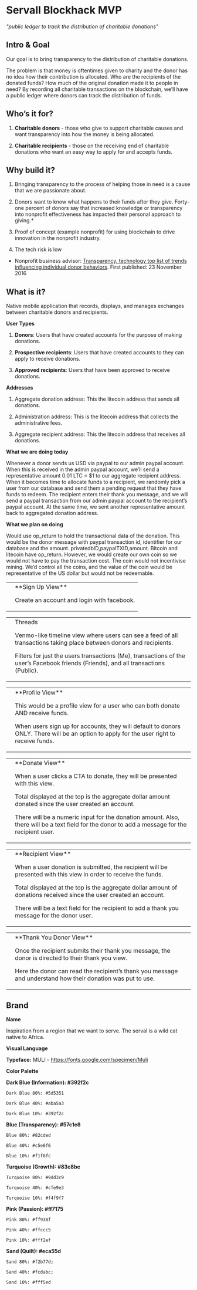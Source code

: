 # Servall Blockhack MVP

*"public ledger to track the distribution of charitable donations"*

## Intro & Goal

Our goal is to bring transparency to the distribution of charitable donations. 

The problem is that money is oftentimes given to charity and the donor has no idea how their contribution is allocated. Who are the recipients of the donated funds? How much of the original donation made it to people in need? By recording all charitable transactions on the blockchain, we’ll have a public ledger where donors can track the distribution of funds. 

## Who’s it for?

1. **Charitable ****d****onors** - those who give to support charitable causes and want transparency into how the money is being allocated.

2. **Charitable ****r****ecipients** - those on the receiving end of charitable donations who want an easy way to apply for and accepts funds. 

## Why build it?

1. Bringing transparency to the process of helping those in need is a cause that we are passionate about. 

2. Donors want to know what happens to their funds after they give. Forty-one percent of donors say that increased knowledge or transparency into nonprofit effectiveness has impacted their personal approach to giving.*

3. Proof of concept (example nonprofit) for using blockchain to drive innovation in the nonprofit industry.

4. The tech risk is low

* Nonprofit business advisor: [Transparency, technology top list of trends influencing individual donor behaviors](http://onlinelibrary.wiley.com/doi/10.1002/nba.30259/full). First published: 23 November 2016

## What is it?

Native mobile application that records, displays, and manages exchanges between charitable donors and recipients.

**User Types**

1. **Donors**: Users that have created accounts for the purpose of making donations. 

2. **Prospective recipients**: Users that have created accounts to they can apply to receive donations. 

3. **Approved recipients**: Users that have been approved to receive donations.  

**Addresses**

1. Aggregate donation address: This the litecoin address that sends all donations. 

2. Administration address: This is the litecoin address that collects the administrative fees. 

3. Aggregate recipient address: This the litecoin address that receives all donations.

**What we are doing today**

Whenever a donor sends us USD via paypal to our admin paypal account. When this is received in the admin paypal account, we’ll send a representative amount 0.01 LTC = $1 to our aggregate recipient address. When it becomes time to allocate funds to a recipient, we randomly pick a user from our database and send them a pending request that they have funds to redeem. The recipient enters their thank you message, and we will send a paypal transaction from our admin paypal account to the recipient’s paypal account. At the same time, we sent another representative amount back to aggregated donation address. 

**What we plan on doing**

Would use op_return to hold the transactional data of the donation. This would be the donor message with paypal transaction id, identifier for our database and the amount. privatedbID,paypalTXID,amount. Bitcoin and litecoin have op_return. However, we would create our own coin so we would not have to pay the transaction cost. The coin would not incentivise mining. We’d control all the coins, and the value of the coin would be representative of the US dollar but would not be redeemable. 

<table>
  <tr>
    <td></td>
    <td> **Sign Up View**

Create an account and login with facebook. </td>
  </tr>
</table>


<table>
  <tr>
    <td></td>
    <td>Threads 

Venmo-like timeline view where users can see a feed of all transactions taking place between donors and recipients.

Filters for just the users transactions (Me), transactions of the user’s Facebook friends (Friends), and all transactions (Public). </td>
  </tr>
</table>


<table>
  <tr>
    <td></td>
    <td> **Profile View**

This would be a profile view for a user who can both donate AND receive funds. 

When users sign up for accounts, they will default to donors ONLY. There will be an option to apply for the user right to receive funds. </td>
  </tr>
</table>


<table>
  <tr>
    <td></td>
    <td> **Donate View**

When a user clicks a CTA to donate, they will be presented with this view. 

Total displayed at the top is the aggregate dollar amount donated since the user created an account.

There will be a numeric input for the donation amount. Also, there will be a text field for the donor to add a message for the recipient user. </td>
  </tr>
</table>


<table>
  <tr>
    <td></td>
    <td> **Recipient View**

When a user donation is submitted, the recipient will be presented with this view in order to receive the funds. 

Total displayed at the top is the aggregate dollar amount of donations received since the user created an account.

There will be a text field for the recipient to add a thank you message for the donor user. </td>
  </tr>
</table>


<table>
  <tr>
    <td></td>
    <td> **Thank You Donor View**

Once the recipient submits their thank you message, the donor is directed to their thank you view. 

Here the donor can read the recipient’s thank you message and understand how their donation was put to use. </td>
  </tr>
</table>


## Brand

**Name**

Inspiration from a region that we want to serve. The serval is a wild cat native to Africa.

**Visual Language**

**Typeface:** MULI - https://fonts.google.com/specimen/Muli 

**Color Palette**

**Dark Blue (Information): #392f2c**

	Dark Blue 80%: #5d5351

	Dark Blue 40%: #aba5a3

	Dark Blue 10%: #392f2c

**Blue (Transparency): #57c1e8**

	Blue 80%: #82cded

	Blue 40%: #c5e6f6

	Blue 10%: #f1f8fc

**Turquoise (Growth): #83c8bc**

	Turquoise 80%: #9dd3c9

	Turquoise 40%: #cfe9e3

	Turquoise 10%: #f4f9f7

**Pink (Passion): #ff7175**

	Pink 80%: #ff938f

	Pink 40%: #ffccc5

	Pink 10%: #fff2ef

**Sand (Quilt): #eca55d**

	Sand 80%: #f2b77d;

	Sand 40%: #fcdabc;

	Sand 10%: #fff5ed



